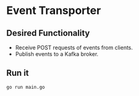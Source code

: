 # Event Transporter

## Desired Functionality

- Receive POST requests of events from clients.
- Publish events to a Kafka broker.

## Run it

```bash
go run main.go
```
